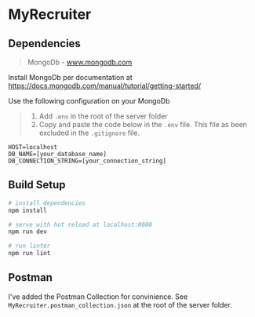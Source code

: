 # MyRecruiter

## Dependencies
> MongoDb - www.mongodb.com

Install MongoDb per documentation at https://docs.mongodb.com/manual/tutorial/getting-started/

Use the following configuration on your MongoDb
> 1. Add `.env` in the root of the server folder
> 2. Copy and paste the code below in the `.env` file. This file as been excluded in the `.gitignore` file.
``` text
HOST=localhost
DB_NAME=[your_database_name]
DB_CONNECTION_STRING=[your_connection_string]
```

## Build Setup

``` bash
# install dependencies
npm install

# serve with hot reload at localhost:8080
npm run dev

# run linter
npm run lint

```

## Postman
I've added the Postman Collection for convinience. See `MyRecruiter.postman_collection.json` at the root of the server folder.

